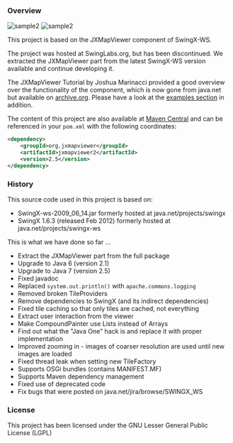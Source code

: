 ### Overview

![sample2](images/sample2.png "MapViewer Sample2")
![sample2](images/sample5.png "MapViewer Sample5")

This project is based on the JXMapViewer component of SwingX-WS.

The project was hosted at SwingLabs.org, but has been discontinued. We extracted the JXMapViewer part from the latest SwingX-WS version available and continue developing it.

The JXMapViewer Tutorial by Joshua Marinacci provided a good overview over the functionality of the component, which is now gone from java.net but available on [archive.org](https://web.archive.org/web/20100309081606/http://today.java.net/pub/a/today/2007/10/30/building-maps-into-swing-app-with-jxmapviewer.html). Please have a look at the [examples section](https://github.com/msteiger/jxmapviewer2/tree/master/examples/src) in addition.

The content of this project are also available at [Maven Central](https://mvnrepository.com/artifact/org.jxmapviewer/jxmapviewer2) and can be referenced in your `pom.xml` with the following coordinates:

```xml
<dependency>
    <groupId>org.jxmapviewer</groupId>
    <artifactId>jxmapviewer2</artifactId>
    <version>2.5</version>
</dependency>
```

### History

This source code used in this project is based on: 

 * SwingX-ws-2009_06_14.jar formerly hosted at java.net/projects/swingx
 * SwingX 1.6.3 (released Feb 2012) formerly hosted at java.net/projects/swingx-ws

This is what we have done so far ...

 * Extract the JXMapViewer part from the full package
 * Upgrade to Java 6 (version 2.1)
 * Upgrade to Java 7 (version 2.5)
 * Fixed javadoc
 * Replaced `system.out.println()` with `apache.commons.logging` 
 * Removed broken TileProviders
 * Remove dependencies to SwingX (and its indirect dependencies)
 * Fixed tile caching so that only tiles are cached, not everything
 * Extract user interaction from the viewer
 * Make CompoundPainter use Lists instead of Arrays
 * Find out what the "Java One" hack is and replace it with proper implementation
 * Improved zooming in - images of coarser resolution are used until new images are loaded
 * Fixed thread leak when setting new TileFactory
 * Supports OSGi bundles (contains MANIFEST.MF)
 * Supports Maven dependency management
 * Fixed use of deprecated code
 * Fix bugs that were posted on java.net/jira/browse/SWINGX_WS

### License
This project has been licensed under the GNU Lesser General Public License (LGPL)

